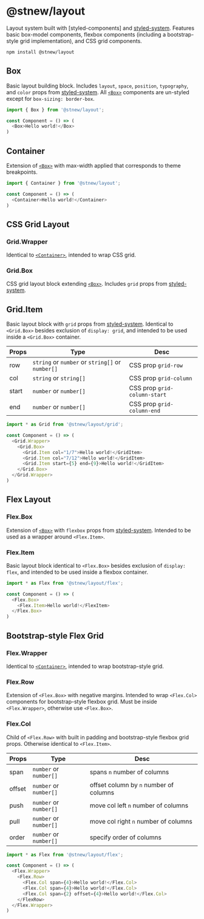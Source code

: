 # @stnew/layout

Layout system built with [styled-components] and [styled-system]. Features basic box-model components, flexbox components (including a bootstrap-style grid implementation), and CSS grid components.

```sh
npm install @stnew/layout
```

## Box

Basic layout building block. Includes `layout`, `space`, `position`, `typography`, and `color` props from [styled-system]. All [`<Box>`] components are un-styled except for `box-sizing: border-box`.

```javascript
import { Box } from '@stnew/layout';

const Component = () => (
  <Box>Hello world!</Box>
)
```

## Container

Extension of [`<Box>`] with max-width applied that corresponds to theme breakpoints.

```javascript
import { Container } from '@stnew/layout';

const Component = () => (
  <Container>Hello world!</Container>
)
```

## CSS Grid Layout

### Grid.Wrapper

Identical to [`<Container>`], intended to wrap CSS grid.

### Grid.Box

CSS grid layout block extending [`<Box>`]. Includes `grid` props from [styled-system].

## Grid.Item

Basic layout block with `grid` props from [styled-system]. Identical to `<Grid.Box>` besides exclusion of `display: grid`, and intended to be used inside a `<Grid.Box>` container.

Props | Type                                             | Desc
----- | ------------------------------------------------ | ----------------------------
row   | `string` or `number` or `string[]` or `number[]` | CSS prop `grid-row`
col   | `string` or `string[]`                           | CSS prop `grid-column`
start | `number` or `number[]`                           | CSS prop `grid-column-start`
end   | `number` or `number[]`                           | CSS prop `grid-column-end`

```javascript
import * as Grid from '@stnew/layout/grid';

const Component = () => (
  <Grid.Wrapper>
    <Grid.Box>
      <Grid.Item col="1/7">Hello world!</GridItem>
      <Grid.Item col="7/12">Hello world!</GridItem>
      <Grid.Item start={5} end={9}>Hello world!</GridItem>
    </Grid.Box>
  </Grid.Wrapper>
)
```

## Flex Layout

### Flex.Box

Extension of [`<Box>`] with `flexbox` props from [styled-system]. Intended to be used as a wrapper around `<Flex.Item>`.

### Flex.Item

Basic layout block identical to `<Flex.Box>` besides exclusion of `display: flex`, and intended to be used inside a flexbox container.

```javascript
import * as Flex from '@stnew/layout/flex';

const Component = () => (
  <Flex.Box>
    <Flex.Item>Hello world!</FlexItem>
  </Flex.Box>
)
```

## Bootstrap-style Flex Grid

### Flex.Wrapper

Identical to [`<Container>`], intended to wrap bootstrap-style grid.

### Flex.Row

Extension of `<Flex.Box>` with negative margins. Intended to wrap `<Flex.Col>` components for bootstrap-style flexbox grid. Must be inside `<Flex.Wrapper>`, otherwise use `<Flex.Box>`.

### Flex.Col

Child of `<Flex.Row>` with built in padding and bootstrap-style flexbox grid props. Otherwise identical to `<Flex.Item>`.

Props  | Type                   | Desc
------ | ---------------------- | --------------------------------------
span   | `number` or `number[]` | spans `n` number of columns
offset | `number` or `number[]` | offset column by `n` number of columns
push   | `number` or `number[]` | move col left `n` number of columns
pull   | `number` or `number[]` | move col right `n` number of columns
order  | `number` or `number[]` | specify order of columns

```javascript
import * as Flex from '@stnew/layout/flex';

const Component = () => (
  <Flex.Wrapper>
    <Flex.Row>
      <Flex.Col span={4}>Hello world!</Flex.Col>
      <Flex.Col span={4}>Hello world!</Flex.Col>
      <Flex.Col span={2} offset={4}>Hello world!</Flex.Col>
    </FlexRow>
  </Flex.Wrapper>
)
```

[`<Box>`]: #box
[`<Container>`]: #container
[styled-system]: https://styled-system.com/api
